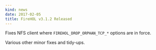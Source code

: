 ```yaml
---
kind: news
date: 2017-02-05
title: FireHOL v3.1.2 Released
---
```


Fixes NFS client where `FIREHOL_DROP_ORPHAN_TCP_*` options are in force.

Various other minor fixes and tidy-ups.
